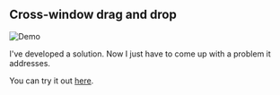## Cross-window drag and drop

![Demo](demo.gif)

I've developed a solution. Now I just have to come up with a problem it addresses.

You can try it out [here](https://aflorj.github.io/cross-window-drag-and-drop/).
